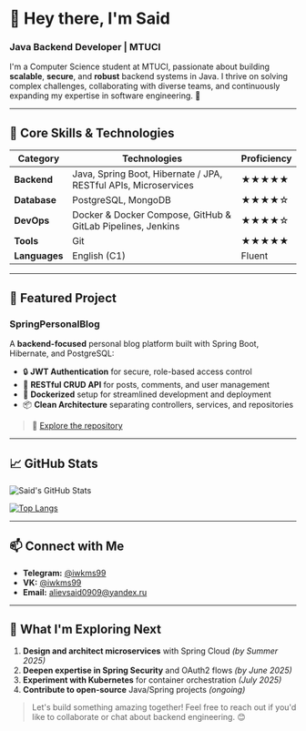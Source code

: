# 👋 Hey there, I'm Said

### Java Backend Developer | MTUCI

I'm a Computer Science student at MTUCI, passionate about building **scalable**, **secure**, and **robust** backend systems in Java. I thrive on solving complex challenges, collaborating with diverse teams, and continuously expanding my expertise in software engineering. 🚀

---

## 🔧 Core Skills & Technologies

| Category      | Technologies                                                    | Proficiency |
| ------------- | --------------------------------------------------------------- | ----------- |
| **Backend**   | Java, Spring Boot, Hibernate / JPA, RESTful APIs, Microservices | ★★★★★       |
| **Database**  | PostgreSQL, MongoDB                                             | ★★★★☆       |
| **DevOps**    | Docker & Docker Compose, GitHub & GitLab Pipelines, Jenkins     | ★★★★☆       |
| **Tools**     | Git                                                             | ★★★★★       |
| **Languages** | English (C1)                                                    | Fluent      |

---

## 🌟 Featured Project

### SpringPersonalBlog

A **backend-focused** personal blog platform built with Spring Boot, Hibernate, and PostgreSQL:

* 🔒 **JWT Authentication** for secure, role-based access control
* 📄 **RESTful CRUD API** for posts, comments, and user management
* 🐳 **Dockerized** setup for streamlined development and deployment
* 📦 **Clean Architecture** separating controllers, services, and repositories

> 🔗 [Explore the repository](https://github.com/iwkms99/SpringPersonalBlog)

---

## 📈 GitHub Stats

![Said's GitHub Stats](https://github-readme-stats.vercel.app/api?username=iwkms99\&show_icons=true\&theme=radical)

[![Top Langs](https://github-readme-stats.vercel.app/api/top-langs/?username=iwkms99&layout=compact&theme=radical)](https://github.com/anuraghazra/github-readme-stats)


---

## 📫 Connect with Me

* **Telegram:** [@iwkms99](https://t.me/iwkms99)
* **VK:** [@iwkms99](https://vk.com/iwkms99)
* **Email:** [alievsaid0909@yandex.ru](mailto:alievsaid0909@yandex.ru)

---

## 🚀 What I'm Exploring Next

1. **Design and architect microservices** with Spring Cloud *(by Summer 2025)*
2. **Deepen expertise in Spring Security** and OAuth2 flows *(by June 2025)*
3. **Experiment with Kubernetes** for container orchestration *(July 2025)*
4. **Contribute to open-source** Java/Spring projects *(ongoing)*

> Let's build something amazing together! Feel free to reach out if you'd like to collaborate or chat about backend engineering. 😊
